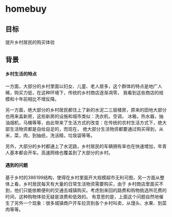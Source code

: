 # homebuy

## 目标
提升乡村居民的购买体验

## 背景
#### 乡村生活的特点
一方面，大部分的乡村里面以妇女、儿童、老人居多，这个群体的特点是地广人稀，购买力低，在这种环境下，传统的乡村商店逐渐凋零，
我看到这些商店的规模和十年前相比不增反降。

另一方面，绝大部分的乡村居民都住上了新的水泥二三层楼房，原来的田地大部分也用来盖新房，这些新房的设施和城市类似：洗衣机，空调，
冰箱，热水器，抽油烟机，马桶等等，由此带来了生活方式的改变：在传统的农村生活方式下，绝大部生活物资都是自给自足的，而现在，
绝大部分生活物资都要通过购买得到，从米，菜，肉，到抽纸，洗洁精，垃圾袋等等。

另外，大部分的乡村都通上了水泥路，乡村居民的车辆拥有率也在快速增加，年青人基本都会开车。高速网络也覆盖到了大部分的乡村。

#### 遇到的问题
基于乡村的386199结构，使得在乡村里面开大规模超市无利可图，另一方面从整体上看，乡村居民每天有大量的日常生活物资需要购买，由于
乡村商店里面买不到，他们只能依赖便利的交通去城镇购买。考虑到来回的路费和购物挑选所花费的时间，这种购物体验无疑是浪费和低效的。
有意思的是，上面这个问题自然地催生了另外一个现象：很多城镇商户开车拉货到各个乡村叫卖，从馒头、水果、到菜肉等等。
